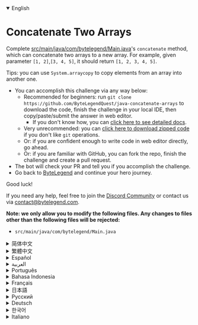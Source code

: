 <details open='true'>
<summary>English</summary>

# Concatenate Two Arrays

Complete [src/main/java/com/bytelegend/Main.java](https://github.com/ByteLegendQuest/java-concatenate-arrays/blob/main/src/main/java/com/bytelegend/Main.java)'s `concatenate` method, which can concatenate two arrays to a new array.
For example, given parameter `[1, 2]`,`[3, 4, 5]`, it should return `[1, 2, 3, 4, 5]`.

Tips: you can use `System.arraycopy` to copy elements from an array into another one.

- You can accomplish this challenge via any way below:
  - Recommended for beginners: run `git clone https://github.com/ByteLegendQuest/java-concatenate-arrays` to download the code,
    finish the challenge in your local IDE, then copy/paste/submit the answer in web editor.
    - If you don't know how, you can [click here to see detailed docs](https://github.com/ByteLegendQuest/java-concatenate-arrays/blob/main/docs/en/clone-and-import.md).
  - Very unrecommended: you can [click here to download zipped code](https://codeload.github.com/ByteLegendQuest/java-concatenate-arrays/zip/refs/heads/main) if you don't like `git` operations.
  - Or: if you are confident enough to write code in web editor directly, go ahead.
  - Or: if you are familiar with GitHub, you can fork the repo, finish the challenge and create a pull request.
- The bot will check your PR and tell you if you accomplish the challenge.
- Go back to [ByteLegend](https://bytelegend.com) and continue your hero journey.

Good luck!

If you need any help, feel free to join the [Discord Community](https://discord.gg/35RreUUGWt) or contact us via [contact@bytelegend.com](mailto:contact@bytelegend.com).

**Note: we only allow you to modify the following files.
Any changes to files other than the following files will be rejected:**

- `src/main/java/com/bytelegend/Main.java`
</details>
<details>
<summary>简体中文</summary>

# 连接两个<ruby>数组<rt>Array</rt></ruby>

实现[src/main/java/com/bytelegend/Main.java](https://github.com/ByteLegendQuest/java-concatenate-arrays/blob/main/src/main/java/com/bytelegend/Main.java)中的`concatenate`方法，使之能将两个数组连接成一个新的数组。
例如，给定数组`[1, 2]`,`[3, 4, 4]`，返回`[1, 2, 3, 4, 5]`。

提示：你可以使用`System.arraycopy()`方法来拷贝数组中的元素。

- 你可以使用以下任意一种方法完成挑战：
  - 初学者推荐：运行`git clone https://git.bytelegend.com/ByteLegendQuest/java-concatenate-arrays`将代码下载到本地，在本地使用IDE调试完成后复制到网页编辑器里提交。
    - 如果你不知道怎么做，可以点击[这里查看详细文档](https://github.com/ByteLegendQuest/java-concatenate-arrays/blob/main/docs/zh_hans/clone-and-import.md)。
  - 非常不推荐：如果你实在不喜欢`git`命令行操作，你可以[点击这里直接下载打包好的代码](https://ghcodeload.bytelegend.com/ByteLegendQuest/java-concatenate-arrays/zip/refs/heads/main)。
  - 或者：如果你非常自信不需要下载代码到本地调试，可以使用网页编辑器直接提交。
  - 或者：如果你对GitHub非常熟悉，你可以fork仓库、完成挑战后，创建一个Pull Request。
- 机器人将会检查你的答案，告诉你你是否通过了挑战。
- 回到[字节传说](https://bytelegend.com)，然后继续你的英雄旅程。

祝你好运！

如果你需要任何帮助，欢迎加入官方玩家QQ群（在[首页](https://bytelegend.com)右下角的`联系 & 关于`菜单里可以找到入群方式）或者[Discord社区](https://discord.gg/35RreUUGWt)，或email至[contact@bytelegend.com](mailto:contact@bytelegend.com)。

**注意：我们只允许您修改以下文件，任何对其他文件的修改都会被拒绝：**

- `src/main/java/com/bytelegend/Main.java`
</details>
<details>
<summary>繁體中文</summary>

<h1>Concatenate Two Arrays</h1>
<p>Complete <a href="https://github.com/ByteLegendQuest/java-concatenate-arrays/blob/main/src/main/java/com/bytelegend/Main.java" target="_blank">src/main/java/com/bytelegend/Main.java</a>'s <code class="notranslate">concatenate</code> method, which can concatenate two arrays to a new array.
For example, given parameter <code class="notranslate">[1, 2]</code>,<code class="notranslate">[3, 4, 5]</code>, it should return <code class="notranslate">[1, 2, 3, 4, 5]</code>.</p>
<p>Tips: you can use <code class="notranslate">System.arraycopy</code> to copy elements from an array into another one.</p>
<ul>
<li>You can accomplish this challenge via any way below:
<ul>
<li>Recommended for beginners: run <code class="notranslate">git clone https://github.com/ByteLegendQuest/java-concatenate-arrays</code> to download the code,
finish the challenge in your local IDE, then copy/paste/submit the answer in web editor.
<ul>
<li>If you don't know how, you can <a href="https://github.com/ByteLegendQuest/java-concatenate-arrays/blob/main/docs/en/clone-and-import.md" target="_blank">click here to see detailed docs</a>.</li>
</ul>
</li>
<li>Very unrecommended: you can <a href="https://codeload.github.com/ByteLegendQuest/java-concatenate-arrays/zip/refs/heads/main" target="_blank">click here to download zipped code</a> if you don't like <code class="notranslate">git</code> operations.</li>
<li>Or: if you are confident enough to write code in web editor directly, go ahead.</li>
<li>Or: if you are familiar with GitHub, you can fork the repo, finish the challenge and create a pull request.</li>
</ul>
</li>
<li>The bot will check your PR and tell you if you accomplish the challenge.</li>
<li>Go back to <a href="https://bytelegend.com" target="_blank">ByteLegend</a> and continue your hero journey.</li>
</ul>
<p>Good luck!</p>
<p>If you need any help, feel free to join the <a href="https://discord.gg/35RreUUGWt" target="_blank">Discord Community</a> or contact us via <a href="mailto:contact@bytelegend.com" target="_blank">contact@bytelegend.com</a>.</p>
<p><strong>Note: we only allow you to modify the following files.
Any changes to files other than the following files will be rejected:</strong></p>
<ul>
<li><code class="notranslate">src/main/java/com/bytelegend/Main.java</code></li>
</ul>
</details>
<details>
<summary>Español</summary>

<h1>Concatenate Two Arrays</h1>
<p>Complete <a href="https://github.com/ByteLegendQuest/java-concatenate-arrays/blob/main/src/main/java/com/bytelegend/Main.java" target="_blank">src/main/java/com/bytelegend/Main.java</a>'s <code class="notranslate">concatenate</code> method, which can concatenate two arrays to a new array.
For example, given parameter <code class="notranslate">[1, 2]</code>,<code class="notranslate">[3, 4, 5]</code>, it should return <code class="notranslate">[1, 2, 3, 4, 5]</code>.</p>
<p>Tips: you can use <code class="notranslate">System.arraycopy</code> to copy elements from an array into another one.</p>
<ul>
<li>You can accomplish this challenge via any way below:
<ul>
<li>Recommended for beginners: run <code class="notranslate">git clone https://github.com/ByteLegendQuest/java-concatenate-arrays</code> to download the code,
finish the challenge in your local IDE, then copy/paste/submit the answer in web editor.
<ul>
<li>If you don't know how, you can <a href="https://github.com/ByteLegendQuest/java-concatenate-arrays/blob/main/docs/en/clone-and-import.md" target="_blank">click here to see detailed docs</a>.</li>
</ul>
</li>
<li>Very unrecommended: you can <a href="https://codeload.github.com/ByteLegendQuest/java-concatenate-arrays/zip/refs/heads/main" target="_blank">click here to download zipped code</a> if you don't like <code class="notranslate">git</code> operations.</li>
<li>Or: if you are confident enough to write code in web editor directly, go ahead.</li>
<li>Or: if you are familiar with GitHub, you can fork the repo, finish the challenge and create a pull request.</li>
</ul>
</li>
<li>The bot will check your PR and tell you if you accomplish the challenge.</li>
<li>Go back to <a href="https://bytelegend.com" target="_blank">ByteLegend</a> and continue your hero journey.</li>
</ul>
<p>Good luck!</p>
<p>If you need any help, feel free to join the <a href="https://discord.gg/35RreUUGWt" target="_blank">Discord Community</a> or contact us via <a href="mailto:contact@bytelegend.com" target="_blank">contact@bytelegend.com</a>.</p>
<p><strong>Note: we only allow you to modify the following files.
Any changes to files other than the following files will be rejected:</strong></p>
<ul>
<li><code class="notranslate">src/main/java/com/bytelegend/Main.java</code></li>
</ul>
</details>
<details>
<summary>العربية</summary>

<h1>Concatenate Two Arrays</h1>
<p>Complete <a href="https://github.com/ByteLegendQuest/java-concatenate-arrays/blob/main/src/main/java/com/bytelegend/Main.java" target="_blank">src/main/java/com/bytelegend/Main.java</a>'s <code class="notranslate">concatenate</code> method, which can concatenate two arrays to a new array.
For example, given parameter <code class="notranslate">[1, 2]</code>,<code class="notranslate">[3, 4, 5]</code>, it should return <code class="notranslate">[1, 2, 3, 4, 5]</code>.</p>
<p>Tips: you can use <code class="notranslate">System.arraycopy</code> to copy elements from an array into another one.</p>
<ul>
<li>You can accomplish this challenge via any way below:
<ul>
<li>Recommended for beginners: run <code class="notranslate">git clone https://github.com/ByteLegendQuest/java-concatenate-arrays</code> to download the code,
finish the challenge in your local IDE, then copy/paste/submit the answer in web editor.
<ul>
<li>If you don't know how, you can <a href="https://github.com/ByteLegendQuest/java-concatenate-arrays/blob/main/docs/en/clone-and-import.md" target="_blank">click here to see detailed docs</a>.</li>
</ul>
</li>
<li>Very unrecommended: you can <a href="https://codeload.github.com/ByteLegendQuest/java-concatenate-arrays/zip/refs/heads/main" target="_blank">click here to download zipped code</a> if you don't like <code class="notranslate">git</code> operations.</li>
<li>Or: if you are confident enough to write code in web editor directly, go ahead.</li>
<li>Or: if you are familiar with GitHub, you can fork the repo, finish the challenge and create a pull request.</li>
</ul>
</li>
<li>The bot will check your PR and tell you if you accomplish the challenge.</li>
<li>Go back to <a href="https://bytelegend.com" target="_blank">ByteLegend</a> and continue your hero journey.</li>
</ul>
<p>Good luck!</p>
<p>If you need any help, feel free to join the <a href="https://discord.gg/35RreUUGWt" target="_blank">Discord Community</a> or contact us via <a href="mailto:contact@bytelegend.com" target="_blank">contact@bytelegend.com</a>.</p>
<p><strong>Note: we only allow you to modify the following files.
Any changes to files other than the following files will be rejected:</strong></p>
<ul>
<li><code class="notranslate">src/main/java/com/bytelegend/Main.java</code></li>
</ul>
</details>
<details>
<summary>Português</summary>

<h1>Concatenate Two Arrays</h1>
<p>Complete <a href="https://github.com/ByteLegendQuest/java-concatenate-arrays/blob/main/src/main/java/com/bytelegend/Main.java" target="_blank">src/main/java/com/bytelegend/Main.java</a>'s <code class="notranslate">concatenate</code> method, which can concatenate two arrays to a new array.
For example, given parameter <code class="notranslate">[1, 2]</code>,<code class="notranslate">[3, 4, 5]</code>, it should return <code class="notranslate">[1, 2, 3, 4, 5]</code>.</p>
<p>Tips: you can use <code class="notranslate">System.arraycopy</code> to copy elements from an array into another one.</p>
<ul>
<li>You can accomplish this challenge via any way below:
<ul>
<li>Recommended for beginners: run <code class="notranslate">git clone https://github.com/ByteLegendQuest/java-concatenate-arrays</code> to download the code,
finish the challenge in your local IDE, then copy/paste/submit the answer in web editor.
<ul>
<li>If you don't know how, you can <a href="https://github.com/ByteLegendQuest/java-concatenate-arrays/blob/main/docs/en/clone-and-import.md" target="_blank">click here to see detailed docs</a>.</li>
</ul>
</li>
<li>Very unrecommended: you can <a href="https://codeload.github.com/ByteLegendQuest/java-concatenate-arrays/zip/refs/heads/main" target="_blank">click here to download zipped code</a> if you don't like <code class="notranslate">git</code> operations.</li>
<li>Or: if you are confident enough to write code in web editor directly, go ahead.</li>
<li>Or: if you are familiar with GitHub, you can fork the repo, finish the challenge and create a pull request.</li>
</ul>
</li>
<li>The bot will check your PR and tell you if you accomplish the challenge.</li>
<li>Go back to <a href="https://bytelegend.com" target="_blank">ByteLegend</a> and continue your hero journey.</li>
</ul>
<p>Good luck!</p>
<p>If you need any help, feel free to join the <a href="https://discord.gg/35RreUUGWt" target="_blank">Discord Community</a> or contact us via <a href="mailto:contact@bytelegend.com" target="_blank">contact@bytelegend.com</a>.</p>
<p><strong>Note: we only allow you to modify the following files.
Any changes to files other than the following files will be rejected:</strong></p>
<ul>
<li><code class="notranslate">src/main/java/com/bytelegend/Main.java</code></li>
</ul>
</details>
<details>
<summary>Bahasa Indonesia</summary>

<h1>Concatenate Two Arrays</h1>
<p>Complete <a href="https://github.com/ByteLegendQuest/java-concatenate-arrays/blob/main/src/main/java/com/bytelegend/Main.java" target="_blank">src/main/java/com/bytelegend/Main.java</a>'s <code class="notranslate">concatenate</code> method, which can concatenate two arrays to a new array.
For example, given parameter <code class="notranslate">[1, 2]</code>,<code class="notranslate">[3, 4, 5]</code>, it should return <code class="notranslate">[1, 2, 3, 4, 5]</code>.</p>
<p>Tips: you can use <code class="notranslate">System.arraycopy</code> to copy elements from an array into another one.</p>
<ul>
<li>You can accomplish this challenge via any way below:
<ul>
<li>Recommended for beginners: run <code class="notranslate">git clone https://github.com/ByteLegendQuest/java-concatenate-arrays</code> to download the code,
finish the challenge in your local IDE, then copy/paste/submit the answer in web editor.
<ul>
<li>If you don't know how, you can <a href="https://github.com/ByteLegendQuest/java-concatenate-arrays/blob/main/docs/en/clone-and-import.md" target="_blank">click here to see detailed docs</a>.</li>
</ul>
</li>
<li>Very unrecommended: you can <a href="https://codeload.github.com/ByteLegendQuest/java-concatenate-arrays/zip/refs/heads/main" target="_blank">click here to download zipped code</a> if you don't like <code class="notranslate">git</code> operations.</li>
<li>Or: if you are confident enough to write code in web editor directly, go ahead.</li>
<li>Or: if you are familiar with GitHub, you can fork the repo, finish the challenge and create a pull request.</li>
</ul>
</li>
<li>The bot will check your PR and tell you if you accomplish the challenge.</li>
<li>Go back to <a href="https://bytelegend.com" target="_blank">ByteLegend</a> and continue your hero journey.</li>
</ul>
<p>Good luck!</p>
<p>If you need any help, feel free to join the <a href="https://discord.gg/35RreUUGWt" target="_blank">Discord Community</a> or contact us via <a href="mailto:contact@bytelegend.com" target="_blank">contact@bytelegend.com</a>.</p>
<p><strong>Note: we only allow you to modify the following files.
Any changes to files other than the following files will be rejected:</strong></p>
<ul>
<li><code class="notranslate">src/main/java/com/bytelegend/Main.java</code></li>
</ul>
</details>
<details>
<summary>Français</summary>

<h1>Concatenate Two Arrays</h1>
<p>Complete <a href="https://github.com/ByteLegendQuest/java-concatenate-arrays/blob/main/src/main/java/com/bytelegend/Main.java" target="_blank">src/main/java/com/bytelegend/Main.java</a>'s <code class="notranslate">concatenate</code> method, which can concatenate two arrays to a new array.
For example, given parameter <code class="notranslate">[1, 2]</code>,<code class="notranslate">[3, 4, 5]</code>, it should return <code class="notranslate">[1, 2, 3, 4, 5]</code>.</p>
<p>Tips: you can use <code class="notranslate">System.arraycopy</code> to copy elements from an array into another one.</p>
<ul>
<li>You can accomplish this challenge via any way below:
<ul>
<li>Recommended for beginners: run <code class="notranslate">git clone https://github.com/ByteLegendQuest/java-concatenate-arrays</code> to download the code,
finish the challenge in your local IDE, then copy/paste/submit the answer in web editor.
<ul>
<li>If you don't know how, you can <a href="https://github.com/ByteLegendQuest/java-concatenate-arrays/blob/main/docs/en/clone-and-import.md" target="_blank">click here to see detailed docs</a>.</li>
</ul>
</li>
<li>Very unrecommended: you can <a href="https://codeload.github.com/ByteLegendQuest/java-concatenate-arrays/zip/refs/heads/main" target="_blank">click here to download zipped code</a> if you don't like <code class="notranslate">git</code> operations.</li>
<li>Or: if you are confident enough to write code in web editor directly, go ahead.</li>
<li>Or: if you are familiar with GitHub, you can fork the repo, finish the challenge and create a pull request.</li>
</ul>
</li>
<li>The bot will check your PR and tell you if you accomplish the challenge.</li>
<li>Go back to <a href="https://bytelegend.com" target="_blank">ByteLegend</a> and continue your hero journey.</li>
</ul>
<p>Good luck!</p>
<p>If you need any help, feel free to join the <a href="https://discord.gg/35RreUUGWt" target="_blank">Discord Community</a> or contact us via <a href="mailto:contact@bytelegend.com" target="_blank">contact@bytelegend.com</a>.</p>
<p><strong>Note: we only allow you to modify the following files.
Any changes to files other than the following files will be rejected:</strong></p>
<ul>
<li><code class="notranslate">src/main/java/com/bytelegend/Main.java</code></li>
</ul>
</details>
<details>
<summary>日本語</summary>

<h1>Concatenate Two Arrays</h1>
<p>Complete <a href="https://github.com/ByteLegendQuest/java-concatenate-arrays/blob/main/src/main/java/com/bytelegend/Main.java" target="_blank">src/main/java/com/bytelegend/Main.java</a>'s <code class="notranslate">concatenate</code> method, which can concatenate two arrays to a new array.
For example, given parameter <code class="notranslate">[1, 2]</code>,<code class="notranslate">[3, 4, 5]</code>, it should return <code class="notranslate">[1, 2, 3, 4, 5]</code>.</p>
<p>Tips: you can use <code class="notranslate">System.arraycopy</code> to copy elements from an array into another one.</p>
<ul>
<li>You can accomplish this challenge via any way below:
<ul>
<li>Recommended for beginners: run <code class="notranslate">git clone https://github.com/ByteLegendQuest/java-concatenate-arrays</code> to download the code,
finish the challenge in your local IDE, then copy/paste/submit the answer in web editor.
<ul>
<li>If you don't know how, you can <a href="https://github.com/ByteLegendQuest/java-concatenate-arrays/blob/main/docs/en/clone-and-import.md" target="_blank">click here to see detailed docs</a>.</li>
</ul>
</li>
<li>Very unrecommended: you can <a href="https://codeload.github.com/ByteLegendQuest/java-concatenate-arrays/zip/refs/heads/main" target="_blank">click here to download zipped code</a> if you don't like <code class="notranslate">git</code> operations.</li>
<li>Or: if you are confident enough to write code in web editor directly, go ahead.</li>
<li>Or: if you are familiar with GitHub, you can fork the repo, finish the challenge and create a pull request.</li>
</ul>
</li>
<li>The bot will check your PR and tell you if you accomplish the challenge.</li>
<li>Go back to <a href="https://bytelegend.com" target="_blank">ByteLegend</a> and continue your hero journey.</li>
</ul>
<p>Good luck!</p>
<p>If you need any help, feel free to join the <a href="https://discord.gg/35RreUUGWt" target="_blank">Discord Community</a> or contact us via <a href="mailto:contact@bytelegend.com" target="_blank">contact@bytelegend.com</a>.</p>
<p><strong>Note: we only allow you to modify the following files.
Any changes to files other than the following files will be rejected:</strong></p>
<ul>
<li><code class="notranslate">src/main/java/com/bytelegend/Main.java</code></li>
</ul>
</details>
<details>
<summary>Русский</summary>

<h1>Concatenate Two Arrays</h1>
<p>Complete <a href="https://github.com/ByteLegendQuest/java-concatenate-arrays/blob/main/src/main/java/com/bytelegend/Main.java" target="_blank">src/main/java/com/bytelegend/Main.java</a>'s <code class="notranslate">concatenate</code> method, which can concatenate two arrays to a new array.
For example, given parameter <code class="notranslate">[1, 2]</code>,<code class="notranslate">[3, 4, 5]</code>, it should return <code class="notranslate">[1, 2, 3, 4, 5]</code>.</p>
<p>Tips: you can use <code class="notranslate">System.arraycopy</code> to copy elements from an array into another one.</p>
<ul>
<li>You can accomplish this challenge via any way below:
<ul>
<li>Recommended for beginners: run <code class="notranslate">git clone https://github.com/ByteLegendQuest/java-concatenate-arrays</code> to download the code,
finish the challenge in your local IDE, then copy/paste/submit the answer in web editor.
<ul>
<li>If you don't know how, you can <a href="https://github.com/ByteLegendQuest/java-concatenate-arrays/blob/main/docs/en/clone-and-import.md" target="_blank">click here to see detailed docs</a>.</li>
</ul>
</li>
<li>Very unrecommended: you can <a href="https://codeload.github.com/ByteLegendQuest/java-concatenate-arrays/zip/refs/heads/main" target="_blank">click here to download zipped code</a> if you don't like <code class="notranslate">git</code> operations.</li>
<li>Or: if you are confident enough to write code in web editor directly, go ahead.</li>
<li>Or: if you are familiar with GitHub, you can fork the repo, finish the challenge and create a pull request.</li>
</ul>
</li>
<li>The bot will check your PR and tell you if you accomplish the challenge.</li>
<li>Go back to <a href="https://bytelegend.com" target="_blank">ByteLegend</a> and continue your hero journey.</li>
</ul>
<p>Good luck!</p>
<p>If you need any help, feel free to join the <a href="https://discord.gg/35RreUUGWt" target="_blank">Discord Community</a> or contact us via <a href="mailto:contact@bytelegend.com" target="_blank">contact@bytelegend.com</a>.</p>
<p><strong>Note: we only allow you to modify the following files.
Any changes to files other than the following files will be rejected:</strong></p>
<ul>
<li><code class="notranslate">src/main/java/com/bytelegend/Main.java</code></li>
</ul>
</details>
<details>
<summary>Deutsch</summary>

<h1>Concatenate Two Arrays</h1>
<p>Complete <a href="https://github.com/ByteLegendQuest/java-concatenate-arrays/blob/main/src/main/java/com/bytelegend/Main.java" target="_blank">src/main/java/com/bytelegend/Main.java</a>'s <code class="notranslate">concatenate</code> method, which can concatenate two arrays to a new array.
For example, given parameter <code class="notranslate">[1, 2]</code>,<code class="notranslate">[3, 4, 5]</code>, it should return <code class="notranslate">[1, 2, 3, 4, 5]</code>.</p>
<p>Tips: you can use <code class="notranslate">System.arraycopy</code> to copy elements from an array into another one.</p>
<ul>
<li>You can accomplish this challenge via any way below:
<ul>
<li>Recommended for beginners: run <code class="notranslate">git clone https://github.com/ByteLegendQuest/java-concatenate-arrays</code> to download the code,
finish the challenge in your local IDE, then copy/paste/submit the answer in web editor.
<ul>
<li>If you don't know how, you can <a href="https://github.com/ByteLegendQuest/java-concatenate-arrays/blob/main/docs/en/clone-and-import.md" target="_blank">click here to see detailed docs</a>.</li>
</ul>
</li>
<li>Very unrecommended: you can <a href="https://codeload.github.com/ByteLegendQuest/java-concatenate-arrays/zip/refs/heads/main" target="_blank">click here to download zipped code</a> if you don't like <code class="notranslate">git</code> operations.</li>
<li>Or: if you are confident enough to write code in web editor directly, go ahead.</li>
<li>Or: if you are familiar with GitHub, you can fork the repo, finish the challenge and create a pull request.</li>
</ul>
</li>
<li>The bot will check your PR and tell you if you accomplish the challenge.</li>
<li>Go back to <a href="https://bytelegend.com" target="_blank">ByteLegend</a> and continue your hero journey.</li>
</ul>
<p>Good luck!</p>
<p>If you need any help, feel free to join the <a href="https://discord.gg/35RreUUGWt" target="_blank">Discord Community</a> or contact us via <a href="mailto:contact@bytelegend.com" target="_blank">contact@bytelegend.com</a>.</p>
<p><strong>Note: we only allow you to modify the following files.
Any changes to files other than the following files will be rejected:</strong></p>
<ul>
<li><code class="notranslate">src/main/java/com/bytelegend/Main.java</code></li>
</ul>
</details>
<details>
<summary>한국어</summary>

<h1>Concatenate Two Arrays</h1>
<p>Complete <a href="https://github.com/ByteLegendQuest/java-concatenate-arrays/blob/main/src/main/java/com/bytelegend/Main.java" target="_blank">src/main/java/com/bytelegend/Main.java</a>'s <code class="notranslate">concatenate</code> method, which can concatenate two arrays to a new array.
For example, given parameter <code class="notranslate">[1, 2]</code>,<code class="notranslate">[3, 4, 5]</code>, it should return <code class="notranslate">[1, 2, 3, 4, 5]</code>.</p>
<p>Tips: you can use <code class="notranslate">System.arraycopy</code> to copy elements from an array into another one.</p>
<ul>
<li>You can accomplish this challenge via any way below:
<ul>
<li>Recommended for beginners: run <code class="notranslate">git clone https://github.com/ByteLegendQuest/java-concatenate-arrays</code> to download the code,
finish the challenge in your local IDE, then copy/paste/submit the answer in web editor.
<ul>
<li>If you don't know how, you can <a href="https://github.com/ByteLegendQuest/java-concatenate-arrays/blob/main/docs/en/clone-and-import.md" target="_blank">click here to see detailed docs</a>.</li>
</ul>
</li>
<li>Very unrecommended: you can <a href="https://codeload.github.com/ByteLegendQuest/java-concatenate-arrays/zip/refs/heads/main" target="_blank">click here to download zipped code</a> if you don't like <code class="notranslate">git</code> operations.</li>
<li>Or: if you are confident enough to write code in web editor directly, go ahead.</li>
<li>Or: if you are familiar with GitHub, you can fork the repo, finish the challenge and create a pull request.</li>
</ul>
</li>
<li>The bot will check your PR and tell you if you accomplish the challenge.</li>
<li>Go back to <a href="https://bytelegend.com" target="_blank">ByteLegend</a> and continue your hero journey.</li>
</ul>
<p>Good luck!</p>
<p>If you need any help, feel free to join the <a href="https://discord.gg/35RreUUGWt" target="_blank">Discord Community</a> or contact us via <a href="mailto:contact@bytelegend.com" target="_blank">contact@bytelegend.com</a>.</p>
<p><strong>Note: we only allow you to modify the following files.
Any changes to files other than the following files will be rejected:</strong></p>
<ul>
<li><code class="notranslate">src/main/java/com/bytelegend/Main.java</code></li>
</ul>
</details>
<details>
<summary>Italiano</summary>

<h1>Concatenate Two Arrays</h1>
<p>Complete <a href="https://github.com/ByteLegendQuest/java-concatenate-arrays/blob/main/src/main/java/com/bytelegend/Main.java" target="_blank">src/main/java/com/bytelegend/Main.java</a>'s <code class="notranslate">concatenate</code> method, which can concatenate two arrays to a new array.
For example, given parameter <code class="notranslate">[1, 2]</code>,<code class="notranslate">[3, 4, 5]</code>, it should return <code class="notranslate">[1, 2, 3, 4, 5]</code>.</p>
<p>Tips: you can use <code class="notranslate">System.arraycopy</code> to copy elements from an array into another one.</p>
<ul>
<li>You can accomplish this challenge via any way below:
<ul>
<li>Recommended for beginners: run <code class="notranslate">git clone https://github.com/ByteLegendQuest/java-concatenate-arrays</code> to download the code,
finish the challenge in your local IDE, then copy/paste/submit the answer in web editor.
<ul>
<li>If you don't know how, you can <a href="https://github.com/ByteLegendQuest/java-concatenate-arrays/blob/main/docs/en/clone-and-import.md" target="_blank">click here to see detailed docs</a>.</li>
</ul>
</li>
<li>Very unrecommended: you can <a href="https://codeload.github.com/ByteLegendQuest/java-concatenate-arrays/zip/refs/heads/main" target="_blank">click here to download zipped code</a> if you don't like <code class="notranslate">git</code> operations.</li>
<li>Or: if you are confident enough to write code in web editor directly, go ahead.</li>
<li>Or: if you are familiar with GitHub, you can fork the repo, finish the challenge and create a pull request.</li>
</ul>
</li>
<li>The bot will check your PR and tell you if you accomplish the challenge.</li>
<li>Go back to <a href="https://bytelegend.com" target="_blank">ByteLegend</a> and continue your hero journey.</li>
</ul>
<p>Good luck!</p>
<p>If you need any help, feel free to join the <a href="https://discord.gg/35RreUUGWt" target="_blank">Discord Community</a> or contact us via <a href="mailto:contact@bytelegend.com" target="_blank">contact@bytelegend.com</a>.</p>
<p><strong>Note: we only allow you to modify the following files.
Any changes to files other than the following files will be rejected:</strong></p>
<ul>
<li><code class="notranslate">src/main/java/com/bytelegend/Main.java</code></li>
</ul>
</details>